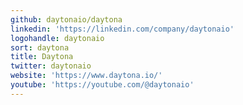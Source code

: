 ```yaml
---
github: daytonaio/daytona
linkedin: 'https://linkedin.com/company/daytonaio'
logohandle: daytonaio
sort: daytona
title: Daytona
twitter: daytonaio
website: 'https://www.daytona.io/'
youtube: 'https://youtube.com/@daytonaio'
---
```

